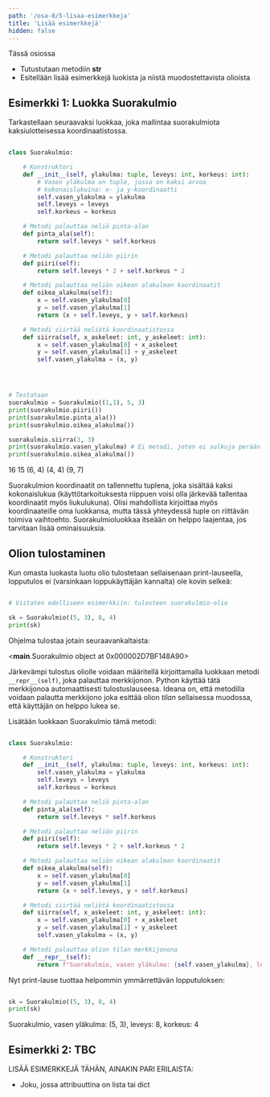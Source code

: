 ```yaml
---
path: '/osa-8/5-lisaa-esimerkkeja'
title: 'Lisää esimerkkejä'
hidden: false
---
```


<text-box variant='learningObjectives' name='Oppimistavoitteet'>

Tässä osiossa

- Tutustutaan metodiin __str__
- Esitellään lisää esimerkkejä luokista ja niistä muodostettavista olioista

</text-box>


## Esimerkki 1: Luokka Suorakulmio

Tarkastellaan seuraavaksi luokkaa, joka mallintaa suorakulmiota kaksiulotteisessa koordinaatistossa.

```python

class Suorakulmio:

    # Konstruktori
    def __init__(self, ylakulma: tuple, leveys: int, korkeus: int):
        # Vasen yläkulma on tuple, jossa on kaksi arvoa
        # kokonaislukuina: x- ja y-koordinaatti
        self.vasen_ylakulma = ylakulma
        self.leveys = leveys
        self.korkeus = korkeus

    # Metodi palauttaa neliö pinta-alan
    def pinta_ala(self):
        return self.leveys * self.korkeus

    # Metodi palauttaa neliön piirin
    def piiri(self):
        return self.leveys * 2 + self.korkeus * 2

    # Metodi palauttaa neliön oikean alakulman koordinaatit
    def oikea_alakulma(self):
        x = self.vasen_ylakulma[0]
        y = self.vasen_ylakulma[1]
        return (x + self.leveys, y + self.korkeus)

    # Metodi siirtää neliötä koordinaatistossa
    def siirra(self, x_askeleet: int, y_askeleet: int):
        x = self.vasen_ylakulma[0] + x_askeleet
        y = self.vasen_ylakulma[1] + y_askeleet
        self.vasen_ylakulma = (x, y)




# Testataan
suorakulmio = Suorakulmio((1,1), 5, 3)
print(suorakulmio.piiri())
print(suorakulmio.pinta_ala())
print(suorakulmio.oikea_alakulma())

suorakulmio.siirra(3, 3)
print(suorakulmio.vasen_ylakulma) # Ei metodi, joten ei sulkuja perään
print(suorakulmio.oikea_alakulma())

```

<sample-output>

16
15
(6, 4)
(4, 4)
(9, 7)

</sample-output>

Suorakulmion koordinaatit on tallennettu tuplena, joka sisältää kaksi kokonaislukua (käyttötarkoituksesta riippuen voisi olla järkevää tallentaa koordinaatit myös liukulukuna). Olisi mahdollista kirjoittaa myös koordinaateille oma luokkansa, mutta tässä yhteydessä tuple on riittävän toimiva vaihtoehto. Suorakulmioluokkaa itseään on helppo laajentaa, jos tarvitaan lisää ominaisuuksia.

## Olion tulostaminen

Kun omasta luokasta luotu olio tulostetaan sellaisenaan print-lauseella, lopputulos ei (varsinkaan loppukäyttäjän kannalta) ole kovin selkeä:

``` python

# Viitaten edelliseen esimerkkiin: tulosteen suorakulmio-olio

sk = Suorakulmio((5, 3), 8, 4)
print(sk)

```

Ohjelma tulostaa jotain seuraavankaltaista:

<sample-output>

<__main__.Suorakulmio object at 0x000002D7BF148A90>

</sample-output>

Järkevämpi tulostus oliolle voidaan määritellä kirjoittamalla luokkaan metodi `__repr__(self)`, joka palauttaa merkkijonon. Python käyttää tätä merkkijonoa automaattisesti tulostuslauseesa. Ideana on, että metodilla voidaan palautta merkkijono joka esittää olion _tilan_ sellaisessa muodossa, että käyttäjän on helppo lukea se.

 Lisätään luokkaan Suorakulmio tämä metodi:

```python

class Suorakulmio:

    # Konstruktori
    def __init__(self, ylakulma: tuple, leveys: int, korkeus: int):
        self.vasen_ylakulma = ylakulma
        self.leveys = leveys
        self.korkeus = korkeus

    # Metodi palauttaa neliö pinta-alan
    def pinta_ala(self):
        return self.leveys * self.korkeus

    # Metodi palauttaa neliön piirin
    def piiri(self):
        return self.leveys * 2 + self.korkeus * 2

    # Metodi palauttaa neliön oikean alakulman koordinaatit
    def oikea_alakulma(self):
        x = self.vasen_ylakulma[0]
        y = self.vasen_ylakulma[1]
        return (x + self.leveys, y + self.korkeus)

    # Metodi siirtää neliötä koordinaatistossa
    def siirra(self, x_askeleet: int, y_askeleet: int):
        x = self.vasen_ylakulma[0] + x_askeleet
        y = self.vasen_ylakulma[1] + y_askeleet
        self.vasen_ylakulma = (x, y)

    # Metodi palauttaa olion tilan merkkijonona
    def __repr__(self):
        return f"Suorakulmio, vasen yläkulma: {self.vasen_ylakulma}, leveys: {self.leveys}, korkeus: {self.korkeus}"


```

Nyt print-lause tuottaa helpommin ymmärrettävän lopputuloksen:

```python

sk = Suorakulmio((5, 3), 8, 4)
print(sk)

```

<sample-output>

Suorakulmio, vasen yläkulma: (5, 3), leveys: 8, korkeus: 4

</sample-output>

## Esimerkki 2: TBC

LISÄÄ ESIMERKKEJÄ TÄHÄN, AINAKIN PARI ERILAISTA:
- Joku, jossa attribuuttina on lista tai dict






